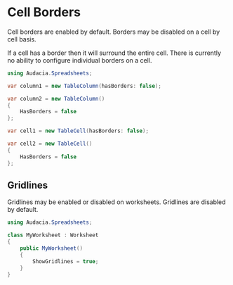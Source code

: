 # Cell Borders

Cell borders are enabled by default.
Borders may be disabled on a cell by cell basis.

If a cell has a border then it will surround the entire cell.
There is currently no ability to configure individual borders on a cell.

```csharp
using Audacia.Spreadsheets;

var column1 = new TableColumn(hasBorders: false);

var column2 = new TableColumn()
{
    HasBorders = false
};

var cell1 = new TableCell(hasBorders: false);

var cell2 = new TableCell()
{
    HasBorders = false
};
```

## Gridlines

Gridlines may be enabled or disabled on worksheets.
Gridlines are disabled by default.

```csharp
using Audacia.Spreadsheets;

class MyWorksheet : Worksheet
{
    public MyWorksheet() 
    {
        ShowGridlines = true;
    }
}
```
